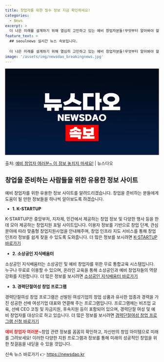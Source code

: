 ```yaml
---
title: 창업자를 위한 필수 정보 지금 확인하세요!
categories:
  - News
excerpt: >
  더 나은 미래를 설계하기 위해 열심히 고민하고 있는 예비 창업자분들!무엇부터 알아봐야 할지 답답하시죠? 지금…
feature_text: >
  ## seoulnews 실시간 뉴스 속보입니다.

  더 나은 미래를 설계하기 위해 열심히 고민하고 있는 예비 창업자분들!무엇부터 알아봐야 할지 답답하시죠? 지금…
image: '/assets/img/newsdao_breakingnews.jpg'
---
```


![뉴스다오 속보](/assets/img/newsdao_breakingnews.jpg)

<p>출처: <a href="https://newsdao.kr/3162" rel="dofollow">예비 창업자 여러분~ 이 정보 놓치지 마세요!</a> | 뉴스다오</p>

<h2 data-ke-size="size26">창업을 준비하는 사람들을 위한 유용한 정보 사이트</h2>
예비 창업자를 위한 유용한 정보 사이트를 알려드리겠습니다. 창업을 준비하는 분들에게 도움이 될 만한 정보들을 하나씩 알아보도록 하겠습니다.

<ul>
  <li><b>1. K-STARTUP</b></li>
</ul>
K-STARTUP은 중앙부처, 지자체, 민간에서 제공하는 창업 정보 및 다양한 행사 등을 한데 모아 제공하는 창업지원 포털 사이트입니다. 이용자 정보를 기반으로 창업 단계, 관심 분야에 따라 맞춤형 창업지원사업을 안내해주며, 창업 인프라 지도 서비스를 통해 창업 인프라 정보를 쉽게 찾을 수 있도록 도와줍니다. 더 많은 정보를 보시려면 <a href="https://www.k-startup.go.kr/">K-STARTUP 바로가기</a>

<ul>
  <li><b>2. 소상공인 지식배움터</b></li>
</ul>
소상공인 지식배움터는 소상공인 및 예비 창업자를 위한 무료 통합교육 시스템입니다. 누구나 무료로 이용할 수 있으며, 온라인 교육을 통해 소상공인과 예비 창업자들의 역량강화를 지원합니다. 더 많은 정보를 보시려면 <a href="https://www.sbiz.or.kr/">소상공인 지식배움터 바로가기</a>

<ul>
  <li><b>3. 경력단절여성 창업 프로그램</b></li>
</ul>
경력단절여성 창업 프로그램은 선발된 여성기업의 창업 상품과 유사한 업종과 경력을 가진 성공한 선배 여성기업 대표와 연결해 주는 프로그램입니다. 프로그램에는 비즈업 교육, 선배 CEO 코칭 및 자금지원, 후속지원 등이 포함되어 있으며, 경력단절 여성 및 예비 창업자를 대상으로 하고 있습니다. 더 많은 정보를 보시려면 <a href="https://www.kwib.or.kr/main.do">경력단절여성 창업 프로그램 신청 바로가기</a>

<b><span style="color: #ee2323;">예비 창업자 여러분~</span></b>창업 관련 정보를 꼼꼼히 확인하고, 자신만의 창업 아이템으로 미래를 그려보세요! 이러한 다양한 지원 프로그램과 정보를 통해 미래의 성공적인 창업을 위한 첫걸음을 내딛을 수 있을 것입니다. 

신속 뉴스 바로가기 👉 <a href="https://newsdao.kr" rel="dofollow">https://newsdao.kr</a>


